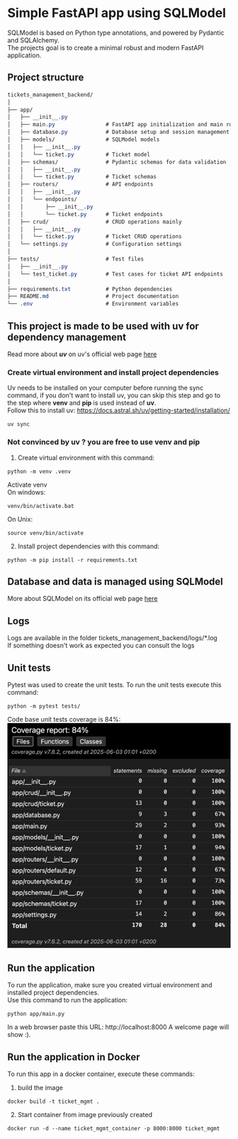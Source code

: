 # Simple FastAPI app using SQLModel  
SQLModel is based on Python type annotations, and powered by Pydantic and SQLAlchemy.  
The projects goal is to create a minimal robust and modern FastAPI application.  

## Project structure
```scss
tickets_management_backend/
│
├── app/
│   ├── __init__.py
│   ├── main.py                # FastAPI app initialization and main routes
│   ├── database.py            # Database setup and session management
│   ├── models/                # SQLModel models
│   │   ├── __init__.py
│   │   └── ticket.py          # Ticket model
│   ├── schemas/               # Pydantic schemas for data validation
│   │   ├── __init__.py
│   │   └── ticket.py          # Ticket schemas
│   ├── routers/               # API endpoints
│   │   ├── __init__.py
│   │   └── endpoints/
│   │       ├── __init__.py
│   │       └── ticket.py      # Ticket endpoints
│   ├── crud/                  # CRUD operations mainly
│   │   ├── __init__.py
│   │   └── ticket.py          # Ticket CRUD operations
│   └── settings.py            # Configuration settings
│
├── tests/                     # Test files
│   ├── __init__.py
│   └── test_ticket.py         # Test cases for ticket API endpoints
│
├── requirements.txt           # Python dependencies
├── README.md                  # Project documentation
└── .env                       # Environment variables
```

## This project is made to be used with **uv** for dependency management
Read more about **_uv_** on uv's official web page [here](https://docs.astral.sh/uv/) 
### Create virtual environment and install project dependencies
Uv needs to be installed on your computer before running the sync command, if you don't want to install uv, you can skip this step and go to the step where **venv** and **pip** is used instead of **uv**.  
Follow this to install uv: https://docs.astral.sh/uv/getting-started/installation/
```
uv sync
```

### Not convinced by uv ? you are free to use venv and pip
1. Create virtual environment with this command:
```shell
python -m venv .venv
```
Activate venv  
On windows:
```shell
venv/bin/activate.bat
```
On Unix:
```shell
source venv/bin/activate
```

2. Install project dependencies with this command:
```shell
python -m pip install -r requirements.txt
```

## Database and data is managed using SQLModel
More about SQLModel on its official web page [here](https://sqlmodel.tiangolo.com/#sql-databases-in-fastapi)

## Logs
Logs are available in the folder tickets_management_backend/logs/*.log  
If something doesn't work as expected you can consult the logs

## Unit tests
Pytest was used to create the unit tests.
To run the unit tests execute this command:
```shell
python -m pytest tests/
```
Code base unit tests coverage is 84%:  
![img.png](readme_images/img.png)

## Run the application
To run the application, make sure you created virtual environment and installed project dependencies.  
Use this command to run the application:
```shell
python app/main.py
```

In a web browser paste this URL: http://localhost:8000  A welcome page will show :).

## Run the application in Docker
To run this app in a docker container, execute these commands:

1. build the image
```shell
docker build -t ticket_mgmt .
```

2. Start container from image previously created
```shell
docker run -d --name ticket_mgmt_container -p 8000:8000 ticket_mgmt
```
